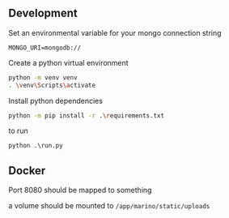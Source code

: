 

## Development

Set an environmental variable for your mongo connection string
```
MONGO_URI=mongodb://
```

Create a python virtual environment
```bash
python -m venv venv
. \venv\Scripts\activate
```

Install python dependencies
```bash
python -m pip install -r .\requirements.txt
```

to run
```
python .\run.py
```

## Docker

Port 8080 should be mapped to something

a volume should be mounted to `/app/marino/static/uploads`